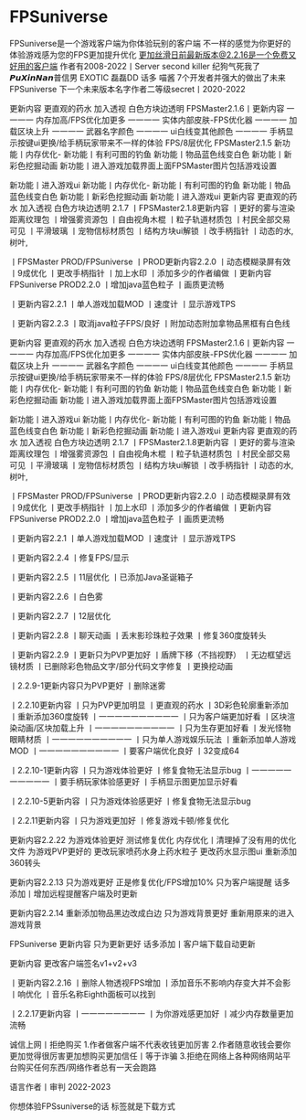 # FPSuniverse
FPSuniverse是一个游戏客户端为你体验玩别的客户端
不一样的感觉为你更好的体验游戏感为您的FPS更加提升优化
更加丝滑日前最新版本@2.2.16是一个免费又好用的客户端
作者有2008-2022丨Server second killer
纪狗气死我了 𝙋𝙪𝙓𝙞𝙣𝙉𝙖𝙣普信男 EXOTIC 磊磊DD
话多 喵酱 7个开发者并强大的做出了未来FPSuniverse
下一个未来版本名字作者二等级secret丨2020-2022

更新内容
更直观的药水
加入透视
白色方块边透明
FPSMaster2.1.6丨更新内容
一一一一
内存加高/FPS优化加更多
一一一一
实体内部皮肤-FPS优化器
一一一一
加载区块上升
一一一一
武器名字颜色
一一一一
ui白线变其他颜色
一一一一
手柄显示按键ui更换/给手柄玩家带来不一样的体验
FPS/8层优化
FPSMaster2.1.5
新功能丨内存优化-
新功能丨有利可图的钓鱼
新功能丨物品蓝色线变白色
新功能丨新彩色挖掘动画
新功能丨进入游戏加载界面上面FPSMaster图片包括游戏设置

新功能丨进入游戏ui
新功能丨内存优化-
新功能丨有利可图的钓鱼
新功能丨物品蓝色线变白色
新功能丨新彩色挖掘动画
新功能丨进入游戏ui
更新内容
更直观的药水
加入透视
白色方块边透明
2.1.7
丨FPSMaster2.1.8更新内容
丨更好的雾与渲染距离纹理包
丨增强雾资源包
丨自由视角木棍
丨粒子轨道材质包
丨村民全部交易可见
丨平滑玻璃
丨宠物信标材质包
丨结构方块ui解锁
丨改手柄指针
丨动态的水,树叶,

丨FPSMaster PROD/FPSuniverse 丨PROD更新内容2.2.0
丨动态模糊录屏有效
丨9成优化
丨更改手柄指针
丨加上水印
丨添加多少的作者编做
丨更新内容FPSuniverse PROD2.2.0
丨增加java蓝色粒子
丨画质更流畅

丨更新内容2.2.1
丨单人游戏加载MOD
丨速度计
丨显示游戏TPS

丨更新内容2.2.3
丨取消java粒子FPS/良好
丨附加动态附加拿物品黑框有白色线

更新内容
更直观的药水
加入透视
白色方块边透明
FPSMaster2.1.6丨更新内容
一一一一
内存加高/FPS优化加更多
一一一一
实体内部皮肤-FPS优化器
一一一一
加载区块上升
一一一一
武器名字颜色
一一一一
ui白线变其他颜色
一一一一
手柄显示按键ui更换/给手柄玩家带来不一样的体验
FPS/8层优化
FPSMaster2.1.5
新功能丨内存优化-
新功能丨有利可图的钓鱼
新功能丨物品蓝色线变白色
新功能丨新彩色挖掘动画
新功能丨进入游戏加载界面上面FPSMaster图片包括游戏设置

新功能丨进入游戏ui
新功能丨内存优化-
新功能丨有利可图的钓鱼
新功能丨物品蓝色线变白色
新功能丨新彩色挖掘动画
新功能丨进入游戏ui
更新内容
更直观的药水
加入透视
白色方块边透明
2.1.7
丨FPSMaster2.1.8更新内容
丨更好的雾与渲染距离纹理包
丨增强雾资源包
丨自由视角木棍
丨粒子轨道材质包
丨村民全部交易可见
丨平滑玻璃
丨宠物信标材质包
丨结构方块ui解锁
丨改手柄指针
丨动态的水,树叶,

丨FPSMaster PROD/FPSuniverse 丨PROD更新内容2.2.0
丨动态模糊录屏有效
丨9成优化
丨更改手柄指针
丨加上水印
丨添加多少的作者编做
丨更新内容FPSuniverse PROD2.2.0
丨增加java蓝色粒子
丨画质更流畅

丨更新内容2.2.1
丨单人游戏加载MOD
丨速度计
丨显示游戏TPS

丨更新内容2.2.4
丨修复FPS/显示

丨更新内容2.2.5
丨11层优化
丨已添加Java圣诞箱子

丨更新内容2.2.6
丨白色雾

丨更新内容2.2.7
丨12层优化

丨更新内容2.2.8
丨聊天动画
丨丢末影珍珠粒子效果
丨修复360度旋转头

丨更新内容2.2.9
丨更新只为PVP更加好
丨盾牌下移（不挡视野）
丨无边框望远镜材质
丨已删除彩色物品文字/部分代码文字修复
丨更换挖动画

丨2.2.9-1更新内容只为PVP更好
丨删除迷雾

丨2.2.10更新内容
丨只为PVP更加明显
丨更直观的药水
丨3D彩色轮廓重新添加
丨重新添加360度旋转
丨一一一一一一一一一一
丨只为客户端更加好看
丨区块渲染动画/区块加载上升
丨一一一一一一一一一一
丨只为生存更加好看
丨发光怪物眼睛材质
丨一一一一一一一一一一
丨只为单人游戏娱乐玩法
丨重新添加单人游戏MOD
丨一一一一一一一一一一
丨要客户端优化良好
丨32变成64

丨2.2.10-1更新内容
丨只为游戏体验更好
丨修复食物无法显示bug
丨一一一一一一一一一一
丨要手柄玩家体验感更好
丨手柄显示图更加显示好看

丨2.2.10-5更新内容
丨只为游戏体验感更好
丨修复食物无法显示bug

丨2.2.11更新内容
丨只为游戏更加好
丨修复游戏卡顿/修复优化

更新内容2.2.22
为游戏体验更好
测试修复优化
内存优化丨清理掉了没有用的优化文件
为游戏PVP更好的
更改玩家喷药水身上药水粒子
更改药水显示图ui
重新添加360转头

更新内容2.2.13
只为游戏更好
正是修复优化/FPS增加10%
只为客户端提醒
话多添加丨增加远程提醒客户端及时更新

更新内容2.2.14
重新添加物品黑边改成白边
只为游戏背景更好
重新用原来的进入游戏背景

FPSuniverse 更新内容
只为更新更好
话多添加丨客户端下载自动更新

更新内容
更改客户端签名v1+v2+v3

丨更新内容2.2.16
丨删除人物透视FPS增加
丨添加音乐不影响内存变大并不会影丨响优化
丨音乐名称Eighth面板可以找到

丨2.2.17更新内容
丨一一一一一一一一
丨为你游戏感更加好
丨减少内存数量更加流畅

诚信上网丨拒绝购买
1.作者做客户端不代表收钱更加厉害
2.作者随意收钱会要你更加觉得很厉害更加想购买更加信任丨等于诈骗
3.拒绝在网络上各种网络网站平台购买任何东西/网络作者总有一天会跑路

语言作者丨审判
2022-2023

你想体验FPSsuniverse的话 标签就是下载方式

